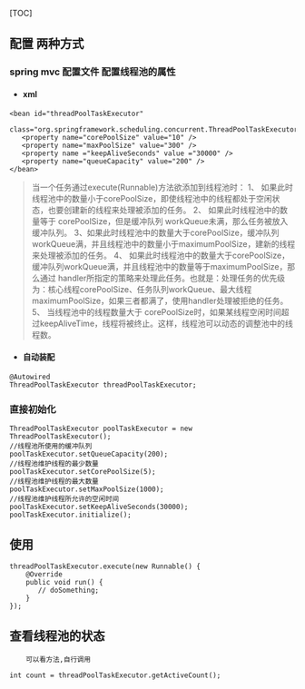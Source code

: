 [TOC]

## 配置 两种方式

### spring mvc 配置文件 配置线程池的属性 
* #### xml
```
<bean id="threadPoolTaskExecutor"
     class="org.springframework.scheduling.concurrent.ThreadPoolTaskExecutor">
   <property name="corePoolSize" value="10" />
   <property name="maxPoolSize" value="300" />
   <property name ="keepAliveSeconds" value ="30000" />
   <property name="queueCapacity" value="200" />
</bean>
```


> 当一个任务通过execute(Runnable)方法欲添加到线程池时：
1、 如果此时线程池中的数量小于corePoolSize，即使线程池中的线程都处于空闲状态，也要创建新的线程来处理被添加的任务。
2、 如果此时线程池中的数量等于 corePoolSize，但是缓冲队列 workQueue未满，那么任务被放入缓冲队列。
3、如果此时线程池中的数量大于corePoolSize，缓冲队列workQueue满，并且线程池中的数量小于maximumPoolSize，建新的线程来处理被添加的任务。
4、 如果此时线程池中的数量大于corePoolSize，缓冲队列workQueue满，并且线程池中的数量等于maximumPoolSize，那么通过 handler所指定的策略来处理此任务。也就是：处理任务的优先级为：核心线程corePoolSize、任务队列workQueue、最大线程 maximumPoolSize，如果三者都满了，使用handler处理被拒绝的任务。
5、 当线程池中的线程数量大于 corePoolSize时，如果某线程空闲时间超过keepAliveTime，线程将被终止。这样，线程池可以动态的调整池中的线程数。

   * #### 自动装配
```
@Autowired
ThreadPoolTaskExecutor threadPoolTaskExecutor;
```
### 直接初始化
```
ThreadPoolTaskExecutor poolTaskExecutor = new ThreadPoolTaskExecutor();  
//线程池所使用的缓冲队列  
poolTaskExecutor.setQueueCapacity(200);  
//线程池维护线程的最少数量  
poolTaskExecutor.setCorePoolSize(5);  
//线程池维护线程的最大数量  
poolTaskExecutor.setMaxPoolSize(1000);  
//线程池维护线程所允许的空闲时间  
poolTaskExecutor.setKeepAliveSeconds(30000);  
poolTaskExecutor.initialize();  
```
## 使用

```
threadPoolTaskExecutor.execute(new Runnable() {
    @Override
    public void run() {
       // doSomething;
    }
});
```
## 查看线程池的状态
        可以看方法,自行调用
```
int count = threadPoolTaskExecutor.getActiveCount();
```
